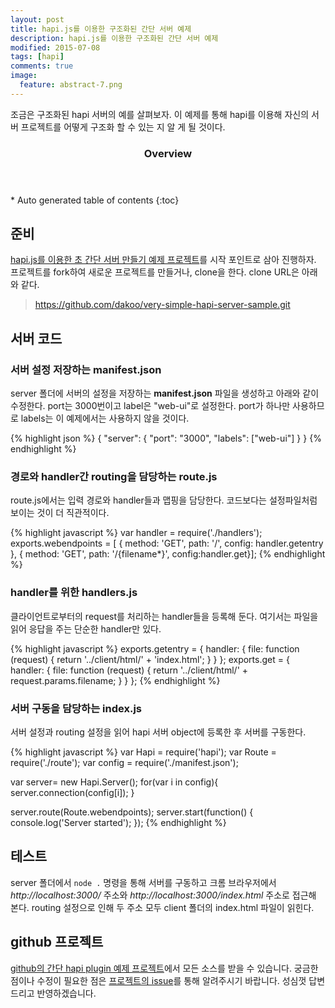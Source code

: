 ```yaml
---
layout: post
title: hapi.js를 이용한 구조화된 간단 서버 예제
description: hapi.js를 이용한 구조화된 간단 서버 예제
modified: 2015-07-08
tags: [hapi]
comments: true
image:
  feature: abstract-7.png
---
```


조금은 구조화된 hapi 서버의 예를 살펴보자. 이 예제를 통해 hapi를 이용해 자신의 서버 프로젝트를 어떻게 구조화 할 수 있는 지 알 게 될 것이다.    

<section id="table-of-contents" class="toc">
  <header>
    <h3>Overview</h3>
  </header>
<div id="drawer" markdown="1">
*  Auto generated table of contents
{:toc}
</div>
</section><!-- /#table-of-contents -->

## 준비 

[hapi.js를 이용한 초 간단 서버 만들기 예제 프로젝트](https://github.com/dakoo/very-simple-hapi-server-sample)를 시작 포인트로 삼아 진행하자. 프로젝트를 fork하여 새로운 프로젝트를 만들거나, clone을 한다. clone URL은 아래와 같다.

>https://github.com/dakoo/very-simple-hapi-server-sample.git
 
## 서버 코드

### 서버 설정 저장하는 manifest.json

server 폴더에 서버의 설정을 저장하는 **manifest.json** 파일을 생성하고 아래와 같이 수정한다. port는 3000번이고 label은 "web-ui"로 설정한다. port가 하나만 사용하므로 labels는 이 예제에서는 사용하지 않을 것이다.  

{% highlight json %}
{
  "server": {
    "port": "3000",
    "labels": ["web-ui"]
  }
}
{% endhighlight %}

### 경로와 handler간 routing을 담당하는 route.js

route.js에서는 입력 경로와 handler들과 맵핑을 담당한다. 코드보다는 설정파일처럼 보이는 것이 더 직관적이다.  

{% highlight javascript %}
var handler = require('./handlers');
exports.webendpoints = [
    { method: 'GET', path: '/', config: handler.getentry },
    { method: 'GET', path: '/{filename*}', config:handler.get}];
{% endhighlight %}

### handler를 위한 handlers.js

클라이언트로부터의 request를 처리하는 handler들을 등록해 둔다. 여기서는 파일을 읽어 응답을 주는 단순한 handler만 있다. 

{% highlight javascript %}
exports.getentry = {
    handler: {
        file: function (request) {
            return '../client/html/' + 'index.html';
        }
    }
};
exports.get = {
    handler: {
        file: function (request) {
            return '../client/html/' + request.params.filename;
        }
    }
};
{% endhighlight %}

### 서버 구동을 담당하는 index.js

서버 설정과 routing 설정을 읽어 hapi 서버 object에 등록한 후 서버를 구동한다.   

{% highlight javascript %}
var Hapi = require('hapi');
var Route = require('./route');
var config = require('./manifest.json');

var server= new Hapi.Server();
for(var i in config){
    server.connection(config[i]);
}

server.route(Route.webendpoints);
server.start(function() {
    console.log('Server started');
});
{% endhighlight %}

## 테스트

server 폴더에서 `node .` 명령을 통해 서버를 구동하고 크롬 브라우저에서 *http://localhost:3000/* 주소와 *http://localhost:3000/index.html* 주소로 접근해 본다. routing 설정으로 인해 두 주소 모두 client 폴더의 index.html 파일이 읽힌다. 

## github 프로젝트 

[github의 간단 hapi plugin 예제 프로젝트](https://github.com/dakoo/simple-organized-hapi-server-sample)에서 모든 소스를 받을 수 있습니다. 
궁금한 점이나 수정이 필요한 점은 [프로젝트의 issue](https://github.com/dakoo/simple-organized-hapi-server-sample/issues)를 통해 알려주시기 바랍니다. 성심껏 답변드리고 반영하겠습니다.
